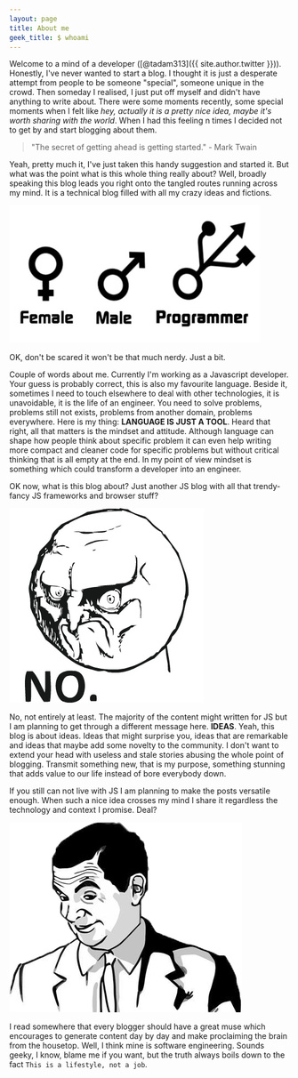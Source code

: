 ```yaml
---
layout: page
title: About me
geek_title: $ whoami
---
```


Welcome to a mind of a developer ([@tadam313]({{ site.author.twitter }})). Honestly, I've never wanted to start a blog. I thought it is just a desperate attempt from people to be someone "special", someone unique in the crowd. Then someday I realised, I just put off myself and didn't have anything to write about. There were some moments recently, some special moments when I felt like *hey, actually it is a pretty nice idea, maybe it's worth sharing with the world*. When I had this feeling n times I decided not to get by and start blogging about them.

> "The secret of getting ahead is getting started." - Mark Twain

Yeah, pretty much it, I've just taken this handy suggestion and started it. But what was the point what is this whole thing really about? Well, broadly speaking this blog leads you right onto the tangled routes running across my mind. It is a technical blog filled with all my crazy ideas and fictions.

![crazy ideas](/assets/images/about/programmer_gender.jpg)

OK, don't be scared it won't be that much nerdy. Just a bit.

Couple of words about me. Currently I'm working as a Javascript developer. Your guess is probably correct, this is also my favourite language. Beside it, sometimes I need to touch elsewhere to deal with other technologies, it is unavoidable, it is the life of an engineer. You need to solve problems, problems still not exists, problems from another domain, problems everywhere. Here is my thing: **LANGUAGE IS JUST A TOOL**. Heard that right, all that matters is the mindset and attitude. Although language can shape how people think about specific problem it can even help writing more compact and cleaner code for specific problems but without critical thinking that is all empty at the end. In my point of view mindset is something which could transform a developer into an engineer.

OK now, what is this blog about? Just another JS blog with all that trendy-fancy JS frameworks and browser stuff?

![no](/assets/images/about/no_meme.jpg)

No, not entirely at least. The majority of the content might written for JS but I am planning to get through a different message here. **IDEAS**. Yeah, this blog is about ideas. Ideas that might surprise you, ideas that are remarkable and ideas that maybe add some novelty to the community. I don't want to extend your head with useless and stale stories abusing the whole point of blogging. Transmit something new, that is my purpose, something stunning that adds value to our life instead of bore everybody down.

If you still can not live with JS I am planning to make the posts versatile enough. When such a nice idea crosses my mind I share it regardless the technology and context I promise. Deal?

![deal](/assets/images/about/deal_meme.jpg)

I read somewhere that every blogger should have a great muse which encourages to generate content day by day and make proclaiming the brain from the housetop. Well, I think mine is software engineering. Sounds geeky, I know, blame me if you want, but the truth always boils down to the fact `This is a lifestyle, not a job`.
